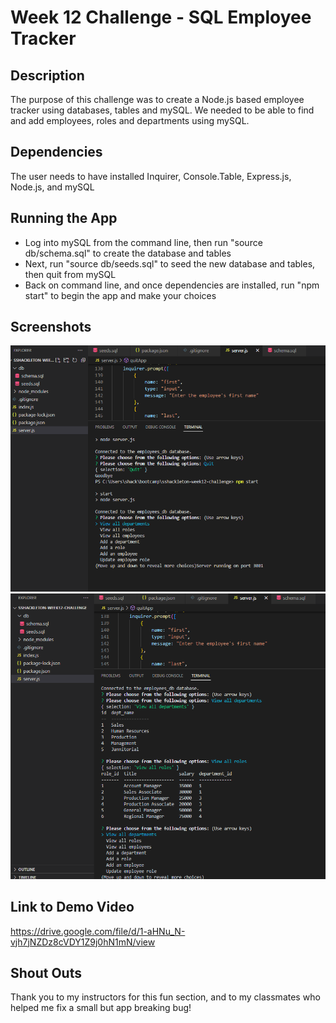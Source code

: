 # Week 12 Challenge - SQL Employee Tracker
## Description
The purpose of this challenge was to create a Node.js based employee tracker using databases, tables and mySQL.  We needed to be able to find and add employees, roles and departments using mySQL.
## Dependencies
The user needs to have installed Inquirer, Console.Table, Express.js, Node.js, and mySQL
## Running the App
* Log into mySQL from the command line, then run "source db/schema.sql" to create the database and tables
* Next, run "source db/seeds.sql" to seed the new database and tables, then quit from mySQL
* Back on command line, and once dependencies are installed, run "npm start" to begin the app and make your choices
## Screenshots
![Alt text](assets/week12-screen1.PNG)
![Alt text](assets/week12-screen2.PNG)
## Link to Demo Video
https://drive.google.com/file/d/1-aHNu_N-vjh7jNZDz8cVDY1Z9j0hN1mN/view
## Shout Outs
Thank you to my instructors for this fun section, and to my classmates who helped me fix a small but app breaking bug!